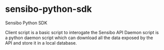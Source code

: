 # sensibo-python-sdk
Sensibo Python SDK

Client script is a basic script to interogate the Sensibo API
Daemon script is a python daemon script which can download all the data exposed by the API and store it in a local database.
